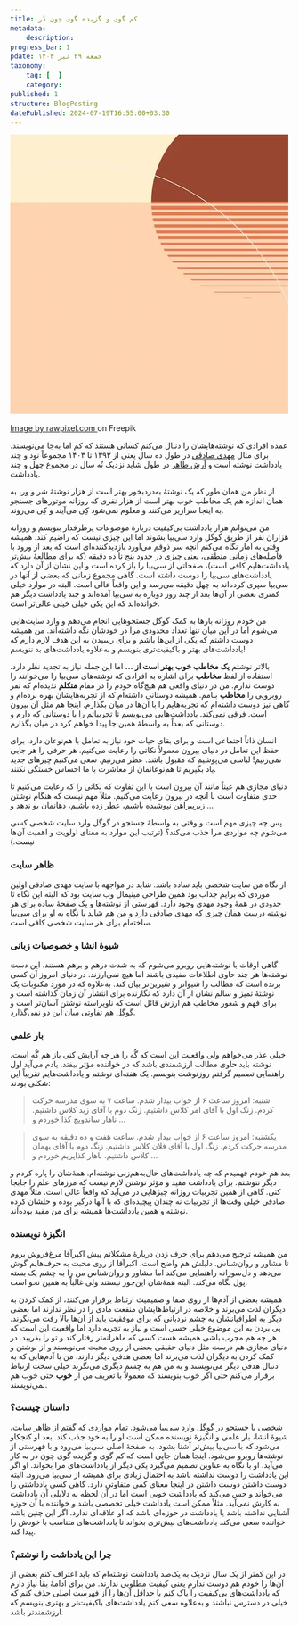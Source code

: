 ```yaml
---
title: کم گوی و گزیده گوی چون دُر
metadata:
    description:
progress_bar: 1
pdate: جمعه ۲۹ تیر ۱۴۰۳
taxonomy:
    tag: [  ]
    category: 
published: 1
structure: BlogPosting
datePublished: 2024-07-19T16:55:00+03:30
---
```


![یک طرح ساده مینیمال ](sunset-aesthetic-background-vector-swiss-graphic-style_53876-108781.webp)

<div class="align-center">
<a href="https://www.freepik.com/free-vector/sunset-aesthetic-background-vector-swiss-graphic-style_16174480.htm">Image by rawpixel.com </a> on Freepik
</div>

عمده افرادی که نوشته‌هایشان را دنبال می‌کنم کسانی هستند که کم اما به‌جا می‌نویسند. برای مثال [مهدی صادقی](https://mehdix.ir) در طول ده سال یعنی از ۱۳۹۳ تا ۱۴۰۳ مجموعاً نود و چند یادداشت نوشته است و [آرش طاهر](https://arashtaher.ir) در طول شاید نزدیک نُه سال در مجموع چهل و چند یادداشت.

از نظر من همان طور که یک نوشتهٔ به‌دردبخور بهتر است از هزار نوشتهٔ شر و ور، به همان اندازه هم یک مخاطب خوب بهتر است از هزار نفری که روزانه موتورهای جستجو به اینجا سرازیر می‌کنند و معلوم نمی‌شود کِی می‌آیند و کِی می‌روند.

من می‌توانم هزار یادداشت بی‌کیفیت دربارهٔ موضوعات پرطرفدار بنویسم و روزانه هزاران نفر از طریق گوگل وارد سی‌بیا بشوند اما این چیزی نیست که راضیم کند. همیشه وقتی به آمار نگاه می‌کنم آنچه سر ذوقم می‌آورد بازدیدکننده‌ای است که بعد از ورود با فاصله‌های زمانی منطقی، یعنی چیزی در حدود پنج تا ده دقیقه (که برای مطالعهٔ بیش‌تر یادداشت‌هایم کافی است)، صفحاتی از سی‌بیا را باز کرده است و این نشان از آن دارد که یادداشت‌های سی‌بیا را دوست داشته‌ است. گاهی مجموع زمانی که بعضی از آنها در سی‌بیا سپری کرده‌اند به چهل دقیقه می‌رسد و این واقعاً عالی است. البته در موارد خیلی کمتری بعضی از آن‌ها بعد از چند روز دوباره به سی‌بیا آمده‌اند و چند یادداشت دیگر هم خوانده‌اند که این یکی خیلی خیلی عالی‌تر است.

من خودم روزانه بارها به کمک گوگل جستجوهایی انجام می‌دهم و وارد سایت‌هایی می‌شوم اما در این میان تنها تعداد محدودی  مرا در خودشان نگه داشته‌اند. من همیشه دوست داشتم که یکی از این‌ها باشم و برای رسیدن به این هدف لازم دارم که یادداشت‌های بهتر و باکیفیت‌تری بنویسم و به‌علاوه یادداشت‌های بد ننویسم! 

بالاتر نوشتم **یک مخاطب خوب بهتر است از …** اما این جمله نیاز به تجدید نظر دارد. استفاده از لفظ **مخاطب** برای اشاره به افرادی که نوشته‌های سی‌بیا را می‌خوانند را دوست ندارم. من در دنیای واقعی هم هیچ‌گاه خودم را در مقام **متکلم** ندیده‌ام که نفر روبرویی را **مخاطب** بنامم. همیشه دوستانی داشته‌ام که از تجربه‌هایشان بهره برده‌ام و گاهی نیز دوست داشته‌ام که تجربه‌هایم را با آن‌ها در میان بگذارم. اینجا هم مثل آن بیرون است. فرقی نمی‌کند. یادداشت‌هایی می‌نویسم تا تجربیاتم را با دوستانی که دارم و دوستانی که بعداً به واسطهٔ همین جا پیدا خواهم کرد در میان بگذارم.

انسان ذاتاً اجتماعی است و برای بقای حیات خود نیاز به تعامل با هم‌نوعان دارد. برای حفظ این تعامل در دنیای بیرون معمولاً نکاتی را رعایت می‌کنیم. هر حرفی را هر جایی نمی‌زنیم! لباسی می‌پوشیم که مقبول باشد. عطر می‌زنیم. سعی می‌کنیم چیزهای جدید یاد بگیریم تا هم‌نوعانمان از معاشرت با ما احساس خستگی نکنند.

دنیای مجازی هم عیناً مانند آن بیرون است با این تفاوت که نکاتی را که رعایت می‌کنیم تا حدی متفاوت است با آنچه در بیرون رعایت می‌کنیم. مثلاً مهم نیست که هنگام نوشتن زیرپیراهن نپوشیده باشیم، عطر زده باشیم، دهانمان بو ندهد و …

پس چه چیزی مهم است و وقتی به واسطهٔ جستجو در گوگل وارد سایت شخصی کسی می‌شوم چه مواردی مرا جذب می‌کند؟ (ترتیب این موارد به معنای اولویت و اهمیت آن‌ها نیست.)

### ظاهر سایت

از نگاه من سایت شخصی باید ساده باشد. شاید در مواجهه با سایت مهدی صادقی اولین موردی که برایم جذاب بود همین طراحی مینیمال وب سایت بود که البته این نگاه تا حدودی در همهٔ‌ وجود مهدی وجود دارد. فهرستی از نوشته‌ها و یک صفحهٔ ساده برای هر نوشته درست همان چیزی که مهدی صادقی دارد و من هم شاید با نگاه به او برای سی‌بیا ساخته‌ام برای هر سایت شخصی کافی است. 

### شیوهٔ انشا و خصوصیات زبانی

گاهی اوقات با نوشته‌هایی روبرو می‌شوم که به شدت درهم و برهم هستند. این دست نوشته‌ها هر چند حاوی اطلاعات مفیدی باشند اما هیچ نمی‌ارزند. در دنیای امروز آن کسی برنده است که مطالب را شیواتر و شیرین‌تر بیان کند. به‌علاوه که در مورد مکتوبات یک نوشتهٔ تمیز و سالم نشان از آن دارد که نگارنده برای انتشار آن زمان گذاشته است و برای فهم و شعور مخاطب هم ارزش قائل است که ناویراسته نوشتن آسان‌تر است و گوگل هم تفاوتی میان این دو نمی‌گذارد.

### بار علمی

خیلی عذر می‌خواهم ولی واقعیت این است که گُه را هر چه آرایش کنی باز هم گُه است. نوشته باید حاوی مطالب ارزشمندی باشد که در خواننده مؤثر بیفتد. یادم می‌آید اول راهنمایی تصمیم گرفتم روزنوشت بنویسم. یک هفته‌ای نوشتم و یادداشت‌هایم تقریباً این شکلی بودند:

> شنبه: امروز ساعت ۶ از خواب بیدار شدم. ساعت ۷ به سوی مدرسه حرکت کردم. زنگ اول با آقای امر کلاس داشتیم. زنگ دوم با آقای زید کلاس داشتیم. ناهار ساندویچ کذا خوردم و ...

> یکشنبه: امروز ساعت ۶ از خواب بیدار شدم. ساعت هفت و ده دقیقه به سوی مدرسه حرکت کردم. زنگ اول با آقای فلان کلاس داشتیم. زنگ دوم با آقای بهمان کلاس داشتیم. ناهار کذا‌پریم خوردم و ...

بعد هم خودم فهمیدم که چه یادداشت‌های حال‌به‌هم‌زنی نوشته‌ام. همهٔ‌شان را پاره کردم و دیگر ننوشتم. برای یادداشت مفید و مؤثر نوشتن لازم نیست که مرزهای علم را جابجا کنی. گاهی از همین تجربیات روزانه چیزهایی در می‌آید که واقعاً عالی است. مثلاً مهدی صادقی خیلی وقت‌ها از تجربیات نه چندان پیچیده‌ای که با آنها درگیر بوده و حلشان کرده نوشته و همین یادداشت‌ها همیشه برای من مفید بوده‌اند. 

### انگیزهٔ نویسنده

من همیشه ترجیح می‌دهم برای حرف زدن دربارهٔ مشکلاتم پیش اکبرآقا مرغ‌فروش بروم تا مشاور و روان‌شناس. دلیلش هم واضح است. اکبرآقا از روی محبت به حرف‌هایم گوش می‌دهد و دل‌سوزانه راهنمایی می‌کند اما مشاور و روان‌شناس من را به چشم یک بسته پول نگاه می‌کند. البته همهٔ‌شان این‌جور نیستند ولی غالباً به همین نحو است. 

همیشه بعضی از آدم‌ها از روی صفا و صمیمیت ارتباط برقرار می‌کنند، از کمک کردن به دیگران لذت می‌برند و خلاصه در ارتباط‌هایشان منفعت مادی را در نظر ندارند اما بعضی دیگر به اطرافیانشان به چشم نردبانی که برای موفقیت باید از آن‌ها بالا رفت می‌نگرند. پی بردن به این موضوع خیلی حسی است و نیاز به تجربه دارد اما واقعیت این است که هر چه هم مجرب باشی همیشه هست کسی که ماهرانه‌تر رفتار کند و تو را بفریبد. در دنیای مجازی هم درست مثل دنیای حقیقی بعضی از روی محبت می‌نویسند و از نوشتن و کمک کردن به دیگران لذت می‌برند اما بعضی هدفی دیگر دارند. من با آدم‌هایی که به دنبال هدفی دیگر می‌نویسند و به من هم به چشم دیگری می‌نگرند خیلی سخت ارتباط برقرار می‌کنم حتی اگر خوب بنویسند که معمولاً با تعریف من از **خوب** حتی خوب هم نمی‌نویسند.

### داستان چیست؟

شخصی با جستجو در گوگل وارد سی‌بیا می‌شود. تمام مواردی که گفتم از ظاهر سایت، شیوهٔ‌ انشا، بار علمی و انگیزهٔ نویسنده ممکن است او را به خود جذب کند. بعد او کنجکاو می‌شود که با سی‌بیا بیش‌تر آشنا بشود. به صفحهٔ اصلی سی‌بیا می‌رود و با فهرستی از نوشته‌ها روبرو می‌شود. اینجا همان جایی است که کم گوی و گزیده گوی چون در به کار می‌آید. او با نگاه به عناوین تصمیم می‌گیرد یکی دیگر از یادداشت‌های مرا بخواند. او اگر این یادداشت را دوست نداشته باشد به احتمال زیادی برای همیشه از سی‌بیا می‌رود. البته دوست داشتن دوست داشتن در اینجا معنای کمی متفاوتی دارد. گاهی کسی یادداشتی را می‌خواند و حس می‌کند که یادداشت خوبی است اما در آن لحظه به دلایلی آن یادداشت به کارش نمی‌آید. مثلاً ممکن است یادداشت خیلی تخصصی باشد و خواننده با آن حوزه آشنایی نداشته باشد یا یادداشت در حوزه‌ای باشد که او علاقه‌ای ندارد. اگر این چنین باشد خواننده سعی می‌کند یادداشت‌های بیش‌تری بخواند تا یادداشت‌های متناسب با خودش را پیدا کند.

### چرا این یادداشت را نوشتم؟

در این کمتر از یک سال نزدیک به یک‌صد یادداشت نوشته‌ام که باید اعتراف کنم بعضی‌ از آن‌ها را خودم هم دوست ندارم یعنی کیفیت مطلوبی ندارند. من برای ادامهٔ بقا نیاز دارم که یادداشت‌های بی‌کیفیت را پاک کنم یا حداقل آن‌ها را از فهرست اصلی حذف کنم که خیلی در دسترس نباشند و به‌علاوه سعی کنم یادداشت‌های باکیفیت‌تر و بهتری بنویسم که ارزشمندتر باشد.